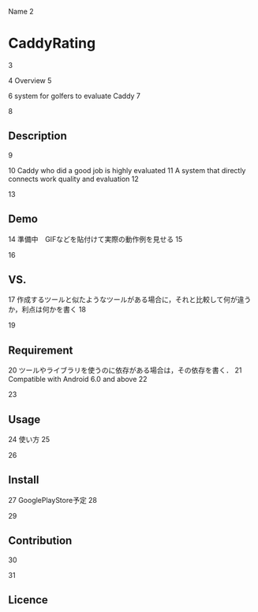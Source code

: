 Name
2
# CaddyRating
3

4
Overview
5

6
 system for golfers to evaluate Caddy
7

8
## Description
9

10
Caddy who did a good job is highly evaluated
11
A system that directly connects work quality and evaluation
12

13
## Demo
14
準備中　GIFなどを貼付けて実際の動作例を見せる
15

16
## VS. 
17
作成するツールと似たようなツールがある場合に，それと比較して何が違うか，利点は何かを書く
18

19
## Requirement
20
ツールやライブラリを使うのに依存がある場合は，その依存を書く．
21
Compatible with Android 6.0 and above
22

23
## Usage
24
使い方
25

26
## Install
27
GooglePlayStore予定
28

29
## Contribution
30

31
## Licence